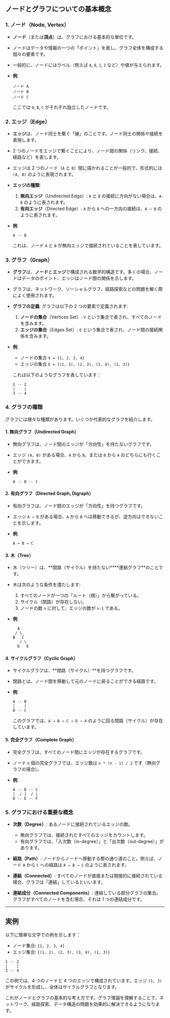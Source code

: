 ## ノードとグラフについての基本概念

### 1. ノード（Node, Vertex）

- **ノード**（または**頂点**）は、グラフにおける基本的な単位です。
- ノードはデータや情報の一つの「ポイント」を表し、グラフ全体を構成する個々の要素です。
- 一般的に、ノードにはラベル（例えば `A`, `B`, `1`, `2` など）や値が与えられます。
- **例**:

  ```
  ノード A
  ノード B
  ノード C
  ```

  ここでは `A`, `B`, `C` がそれぞれ独立したノードです。

### 2. エッジ（Edge）

- **エッジ**は、ノード同士を繋ぐ「線」のことです。ノード同士の関係や接続を表現します。
- 2 つのノードをエッジで繋ぐことにより、ノード間の関係（リンク、接続、経路など）を表します。
- エッジは 2 つのノード（`A` と `B`）間に描かれることが一般的で、形式的には `(A, B)` のように表現されます。
- **エッジの種類**:

  1. **無向エッジ**（Undirected Edge）: `A` と `B` の接続に方向がない場合は、`A-B` のように表されます。
  2. **有向エッジ**（Directed Edge）: `A` から `B` への一方向の接続は、`A → B` のように表されます。

- **例**:
  ```
  A -- B
  ```
  これは、ノード `A` と `B` が無向エッジで接続されていることを表しています。

### 3. グラフ（Graph）

- **グラフ**は、**ノード**と**エッジ**で構成される数学的構造です。多くの場合、ノードはデータのポイント、エッジはノード間の関係を示します。
- グラフは、ネットワーク、ソーシャルグラフ、経路探索などの問題を解く際によく使用されます。

- **グラフの定義**:
  グラフは以下の 2 つの要素で定義されます:

  1. **ノードの集合**（Vertices Set）: `V` という集合で表され、すべてのノードを含みます。
  2. **エッジの集合**（Edges Set）: `E` という集合で表され、ノード間の接続関係を含みます。

- **例**:

  - ノードの集合 `V = {1, 2, 3, 4}`
  - エッジの集合 `E = {(1, 2), (2, 3), (3, 4), (1, 3)}`

  これは以下のようなグラフを表しています：

  ```
  1 -- 2
  |    |
  3 -- 4
  ```

### 4. グラフの種類

グラフには様々な種類があります。いくつか代表的なグラフを紹介します。

#### 1. 無向グラフ（Undirected Graph）

- 無向グラフは、ノード間のエッジが「方向性」を持たないグラフです。
- エッジ `(A, B)` がある場合、`A` から `B`、または `B` から `A` のどちらにも行くことができます。

- **例**:
  ```
  A -- B -- C
  ```

#### 2. 有向グラフ（Directed Graph, Digraph）

- 有向グラフは、ノード間のエッジが「方向性」を持つグラフです。
- エッジ `A → B` がある場合、`A` から `B` へは移動できるが、逆方向はできないことを示します。

- **例**:
  ```
  A → B → C
  ```

#### 3. 木（Tree）

- 木（ツリー）は、**閉路（サイクル）を持たない\*\***連結グラフ\*\*のことです。
- 木は次のような条件を満たします:

  1. すべてのノードが一つの「ルート（根）」から繋がっている。
  2. サイクル（閉路）が存在しない。
  3. ノードの数 `n` に対して、エッジの数が `n-1` である。

- **例**:

  ```
    A
   / \
  B   C
     / \
    D   E
  ```

#### 4. サイクルグラフ（Cyclic Graph）

- サイクルグラフは、**閉路（サイクル）**を持つグラフです。
- 閉路とは、ノード間を移動して元のノードに戻ることができる経路です。

- **例**:
  ```
  A -- B
  |    |
  D -- C
  ```
  このグラフでは、`A → B → C → D → A` のように回る閉路（サイクル）が存在しています。

#### 5. 完全グラフ（Complete Graph）

- 完全グラフは、すべてのノード間にエッジが存在するグラフです。
- ノード `n` 個の完全グラフでは、エッジ数は `n * (n - 1) / 2` です（無向グラフの場合）。

- **例**:
  ```
  A -- B -- C
  |  / |  / |
  D -- E -- F
  ```

### 5. グラフにおける重要な概念

- **次数（Degree）**: あるノードに接続されているエッジの数。
  - 無向グラフでは、接続されたすべてのエッジをカウントします。
  - 有向グラフでは、「入次数（in-degree）」と「出次数（out-degree）」があります。
- **経路（Path）**: ノードからノードへ移動する際の通り道のこと。例えば、ノード `A` から `C` への経路は `A → B → C` のように表されます。

- **連結（Connected）**: すべてのノードが直接または間接的に接続されている場合、グラフは「連結」しているといいます。

- **連結成分（Connected Components）**: 連結している部分グラフの集合。グラフがすべてのノードを含む場合、それは 1 つの連結成分です。

---

## 実例

以下に簡単な文字での例を示します：

- ノード集合: `{1, 2, 3, 4}`
- エッジ集合: `{(1, 2), (2, 3), (3, 4), (1, 3)}`

```
1 -- 2
|    |
3 -- 4
```

この例では、4 つのノードと 4 つのエッジで構成されています。エッジ `(1, 3)` がサイクルを形成し、全体はサイクルグラフとなります。

これがノードとグラフの基本的な考え方です。グラフ理論を理解することで、ネットワーク、経路探索、データ構造の問題を効果的に解決できるようになります。
